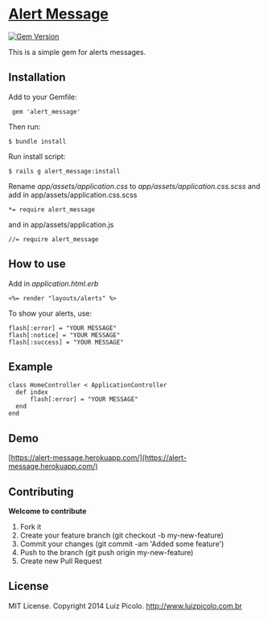 # [Alert Message](http://rubygems.org/gems/alert_message)

[![Gem Version](https://badge.fury.io/rb/alert_message.svg)](http://badge.fury.io/rb/alert_message)

This is a simple gem for alerts messages.

## Installation

Add to your Gemfile:

     gem 'alert_message'

Then run:

    $ bundle install

Run install script:

    $ rails g alert_message:install

Rename *app/assets/application.css* to *app/assets/application.css.scss* and add in app/assets/application.css.scss

    *= require alert_message

and in app/assets/application.js

    //= require alert_message

## How to use

Add in *application.html.erb*

    <%= render "layouts/alerts" %>

To show your alerts, use:

    flash[:error] = "YOUR MESSAGE"
    flash[:notice] = "YOUR MESSAGE"
    flash[:success] = "YOUR MESSAGE"

## Example

    class HomeController < ApplicationController
      def index
          flash[:error] = "YOUR MESSAGE"  
      end
    end

## Demo

[https://alert-message.herokuapp.com/](https://alert-message.herokuapp.com/)


## Contributing

**Welcome to contribute**

1. Fork it
2. Create your feature branch (git checkout -b my-new-feature)
3. Commit your changes (git commit -am 'Added some feature')
4. Push to the branch (git push origin my-new-feature)
5. Create new Pull Request

## License

MIT License. Copyright 2014 Luiz Picolo. http://www.luizpicolo.com.br
